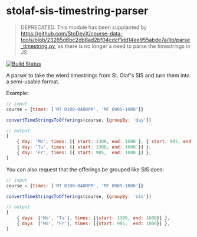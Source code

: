 # stolaf-sis-timestring-parser

> DEPRECATED. This module has been supplanted by https://github.com/StoDevX/course-data-tools/blob/23265d6bc2db8ad2bf04cdcf1dd14ee955abde7a/lib/parse_timestring.py, as there is no longer a need to parse the timestrings in JS.

[![Build Status](https://travis-ci.org/StoDevX/sis-timestring-parser.svg?branch=master)](https://travis-ci.org/StoDevX/sis-timestring-parser)

A parser to take the wierd timestrings from St. Olaf's SIS and turn them into a semi-usable format.

Example:

```js
// input
course = {times: ['MT 0100-0400PM', 'MF 0905-1000']}

convertTimeStringsToOfferings(course, {groupBy: 'day'})

// output
[
	{ day: 'Mo', times: [{ start: 1300, end: 1600 }, { start: 905, end: 1000 }] },
	{ day: 'Tu', times: [{ start: 1300, end: 1600 }] },
	{ day: 'Fr', times: [{ start: 905,  end: 1000 }] },
]
```

You can also request that the offerings be grouped like SIS does:

```js
// input
course = {times: ['MT 0100-0400PM', 'MF 0905-1000']}

convertTimeStringsToOfferings(course, {groupBy: 'sis'})

// output
[
    { days: ['Mo', 'Tu'], times: [{start: 1300, end: 1600}] },
    { days: ['Mo', 'Fr'], times: [{start: 905,  end: 1000}] },
]
```
